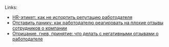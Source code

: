 Links:
- [HR-этикет: как не испортить репутацию работодателя](https://vladikavkaz.hh.ru/article/30624)
- [Отставить панику: как работодателю реагировать на плохие отзывы сотрудников о компании](https://vladikavkaz.hh.ru/article/29920)
- [Отрицание, гнев, принятие: что делать с негативными отзывами о работодателе](https://vladikavkaz.hh.ru/article/501501)
